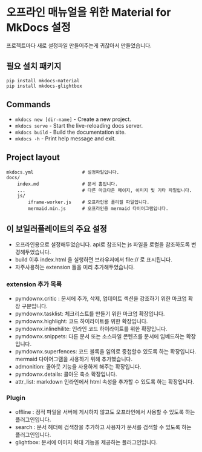 # 오프라인 매뉴얼을 위한 Material for MkDocs 설정

프로젝트마다 새로 설정파일 만들어주는게 귀찮아서 만들었습니다.

## 필요 설치 패키지
```shell
pip install mkdocs-material
pip install mkdocs-glightbox
```

## Commands

* `mkdocs new [dir-name]` - Create a new project.
* `mkdocs serve` - Start the live-reloading docs server.
* `mkdocs build` - Build the documentation site.
* `mkdocs -h` - Print help message and exit.

## Project layout

    mkdocs.yml                  # 설정파일입니다.
    docs/
        index.md                # 문서 홈입니다.
        ...                     # 다른 마크다운 페이지, 이미지 및 기타 파일입니다.
        js/
            iframe-worker.js    # 오프라인용 폴리필 파일입니다.
            mermaid.min.js      # 오프라인용 mermaid 다이어그램입니다.

## 이 보일러플레이트의 주요 설정

- 오프라인용으로 설정해두었습니다. api로 참조되는 js 파일을 로컬을 참조하도록 변경해두었습니다.
- build 이후 index.html 을 실행하면 브라우저에서 file:// 로 표시됩니다.
- 자주사용하는 extension 들을 미리 추가해두었습니다.

### extension 추가 목록

- pymdownx.critic : 문서에 추가, 삭제, 업데이트 섹션을 강조하기 위한 마크업 확장 구분입니다.
- pymdownx.tasklist: 체크리스트를 만들기 위한 마크업 확장입니다.
- pymdownx.highlight: 코드 하이라이트를 위한 확장입니다.
- pymdownx.inlinehilite: 인라인 코드 하이라이트를 위한 확장입니다.
- pymdownx.snippets: 다른 문서 또는 소스파일 콘텐츠를 문서에 임베드하는 확장입니다.
- pymdownx.superfences: 코드 블록을 임의로 중첩할수 있도록 하는 확장입니다. mermaid 다이어그램을 사용하기 위해 추가했습니다.
- admonition: 콜아웃 기능을 사용하게 해주는 확장입니다.
- pymdownx.details: 콜아웃 축소 확장입니다.
- attr_list: markdown 인라인에서 html 속성을 추가할 수 있도록 하는 확장입니다.

### Plugin
- offline : 정적 파일을 서버에 게시하지 않고도 오프라인에서 사용할 수 있도록 하는 플러그인입니다.
- search : 문서 헤더에 검색창을 추가하고 사용자가 문서를 검색할 수 있도록 하는 플러그인입니다.
- glightbox: 문서에 이미지 확대 기능을 제공하는 플러그인입니다.
